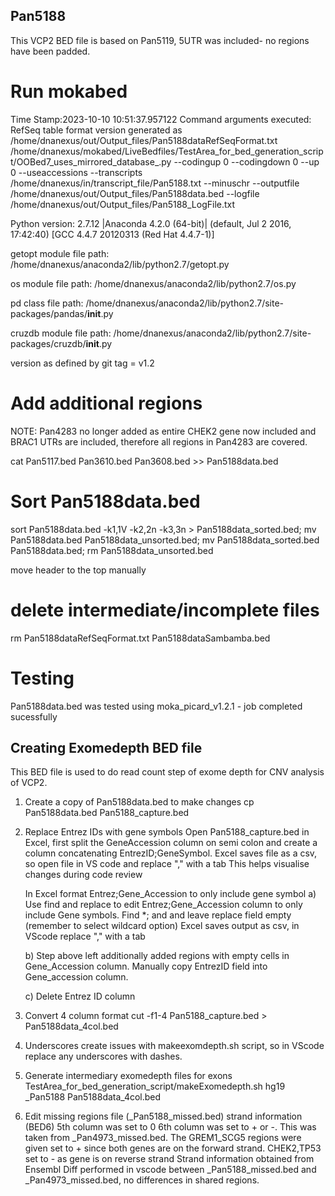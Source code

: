 ## Pan5188
This VCP2 BED file is based on Pan5119, 5UTR was included- no regions have been padded.

# Run mokabed
Time Stamp:2023-10-10 10:51:37.957122
Command arguments executed:
RefSeq table format version generated as /home/dnanexus/out/Output_files/Pan5188dataRefSeqFormat.txt
/home/dnanexus/mokabed/LiveBedfiles/TestArea_for_bed_generation_script/OOBed7_uses_mirrored_database_.py --codingup 0 --codingdown 0 --up 0 --useaccessions --transcripts /home/dnanexus/in/transcript_file/Pan5188.txt --minuschr --outputfile /home/dnanexus/out/Output_files/Pan5188data.bed --logfile /home/dnanexus/out/Output_files/Pan5188_LogFile.txt 

 Python version: 2.7.12 |Anaconda 4.2.0 (64-bit)| (default, Jul  2 2016, 17:42:40) 
[GCC 4.4.7 20120313 (Red Hat 4.4.7-1)]

 getopt module file path: /home/dnanexus/anaconda2/lib/python2.7/getopt.py

 os module file path: /home/dnanexus/anaconda2/lib/python2.7/os.py

 pd class file path: /home/dnanexus/anaconda2/lib/python2.7/site-packages/pandas/__init__.py

 cruzdb module file path: /home/dnanexus/anaconda2/lib/python2.7/site-packages/cruzdb/__init__.py

version as defined by git tag = v1.2

# Add additional regions
NOTE: Pan4283 no longer added as entire CHEK2 gene now included and BRAC1 UTRs are included, therefore all regions in Pan4283 are covered.

cat Pan5117.bed Pan3610.bed Pan3608.bed >> Pan5188data.bed

# Sort Pan5188data.bed
sort Pan5188data.bed -k1,1V -k2,2n -k3,3n > Pan5188data_sorted.bed; mv Pan5188data.bed Pan5188data_unsorted.bed; mv Pan5188data_sorted.bed Pan5188data.bed; rm Pan5188data_unsorted.bed

move header to the top manually

# delete intermediate/incomplete files
rm Pan5188dataRefSeqFormat.txt Pan5188dataSambamba.bed

# Testing
Pan5188data.bed was tested using moka_picard_v1.2.1 - job completed sucessfully

## Creating Exomedepth BED file
This BED file is used to do read count step of exome depth for CNV analysis of VCP2.

1. Create a copy of Pan5188data.bed to make changes
    cp Pan5188data.bed Pan5188_capture.bed

2. Replace Entrez IDs with gene symbols
    Open Pan5188_capture.bed in Excel, first split the GeneAccession column on semi colon and create a column concatenating 
    EntrezID;GeneSymbol.
    Excel saves file as a csv, so open file in VS code and replace "," with a tab
    This helps visualise changes during code review

    In Excel format Entrez;Gene_Accession to only include gene symbol
    a) Use find and replace to edit Entrez;Gene_Accession column to only include Gene symbols.
                Find *; and and leave replace field empty (remember to select wildcard option)
                Excel saves output as csv, in VScode replace "," with a tab

    b) Step above left additionally added regions with empty cells in Gene_Accession column. Manually copy EntrezID field into      Gene_accession column.

    c) Delete Entrez ID column

3. Convert 4 column format
    cut -f1-4 Pan5188_capture.bed > Pan5188data_4col.bed

4. Underscores create issues with makeexomdepth.sh script, so in VScode replace any underscores with dashes.

5. Generate intermediary exomedepth files for exons
    TestArea_for_bed_generation_script/makeExomedepth.sh hg19 _Pan5188 Pan5188data_4col.bed

6. Edit missing regions file (_Pan5188_missed.bed) strand information (BED6) 5th column was set to 0 6th column was set to + or -. This was taken from _Pan4973_missed.bed. The GREM1_SCG5 regions were given set to + since both genes are on the forward strand. CHEK2,TP53 set to - as gene is on reverse strand Strand information obtained from Ensembl Diff performed in vscode between _Pan5188_missed.bed and _Pan4973_missed.bed, no differences in shared regions.

